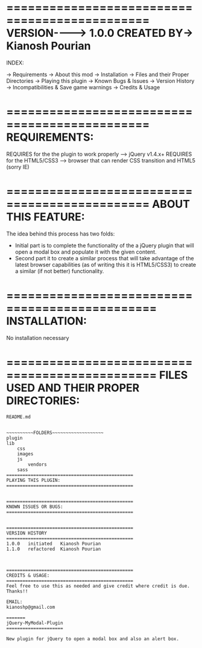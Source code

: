 ==============================================
VERSION----> 1.0.0
CREATED BY-> Kianosh Pourian
==============================================

INDEX:

-> Requirements
-> About this mod
-> Installation
-> Files and their Proper Directories
-> Playing this plugin
-> Known Bugs & Issues
-> Version History
-> Incompatibilities & Save game warnings
-> Credits & Usage


==============================================
REQUIREMENTS:
==============================================
REQUIRES for the the plugin to work properly --> jQuery v1.4.x+
REQUIRES for the HTML5/CSS3 --> browser that can render CSS transition and
HTML5 (sorry IE)

==============================================
ABOUT THIS FEATURE:
===============================================
The idea behind this process has two folds:

- Initial part is to complete the functionality of the a jQuery plugin that will open a modal box and populate it with the given content.
- Second part it to create a similar process that will take advantage of the latest browser capabilities (as of writing this it is HTML5/CSS3) to create a similar (if not better) functionality.

===============================================
INSTALLATION:
===============================================
No installation necessary



===============================================
FILES USED AND THEIR PROPER DIRECTORIES:
===============================================

~~~~~~~~~~~README FILE~~~~~~~~~~~~~~
README.md


~~~~~~~~~~FOLDERS~~~~~~~~~~~~~~~~~~~
plugin
lib
	css
	images
	js
		vendors
	sass
===============================================
PLAYING THIS PLUGIN:
===============================================


===============================================
KNOWN ISSUES OR BUGS:
===============================================


===============================================
VERSION HISTORY
===============================================
1.0.0	initiated	Kianosh Pourian
1.1.0   refactored  Kianosh Pourian



===============================================
CREDITS & USAGE:
===============================================
Feel free to use this as needed and give credit where credit is due. Thanks!!

EMAIL:
kianoshp@gmail.com

=======
jQuery-MyModal-Plugin
=====================

New plugin for jQuery to open a modal box and also an alert box. 
